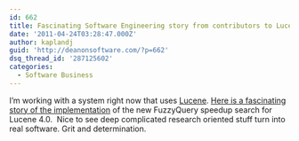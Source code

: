 ```yaml
---
id: 662
title: Fascinating Software Engineering story from contributors to Lucene
date: '2011-04-24T03:28:47.000Z'
author: kaplandj
guid: 'http://deanonsoftware.com/?p=662'
dsq_thread_id: '287125602'
categories:
  - Software Business
---
```

I’m working with a system right now that uses [Lucene](http://en.wikipedia.org/wiki/Lucene). [Here is a fascinating story of the implementation](http://blog.mikemccandless.com/2011/03/lucenes-fuzzyquery-is-100-times-faster.html) of the new FuzzyQuery speedup search for Lucene 4.0.  Nice to see deep complicated research oriented stuff turn into real software. Grit and determination.
